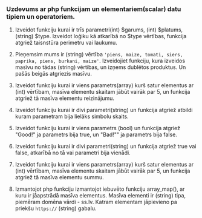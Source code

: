 ### Uzdevums ar php funkcijam un elementariem(scalar) datu tipiem un operatoriem.

1. Izveidot funkciju kurai ir trīs parametri(int) $garums, (int) $platums, (string) $type.
   Izveidot loģiku kā atkarībā no $type vērtības, funkcija atgriež taisnstūra perimetru vai laukumu.

2. Pieņemsim mums ir (string) vērtība `'piens, maize, tomati, siers, paprika, piens, burkani, maize'`.
   Izveidojiet funkciju, kura izveidos masīvu no tādas (string) vērtibas, un izņems dublētos produktus.
   Un pašās beigās atgriezis masīvu.

3. Izveidot funkciju kurai ir viens parametrs(array) kurš satur elementus ar (int) vērtībam, masīva elementu skaitam jābūt vairāk par 5, un funkcija atgriež tā masīva      elementu reizinājumu.

4. Izveidot funkciju kurai ir divi parametri(string) un funkcija atgriež atbildi kuram parametram bija lielāks simbolu skaits.

5. Izveidot funkciju kurai ir viens parametrs (bool) un funkcija atgriež "Good!" ja parametrs bija true, un "Bad!"" ja parametrs bija false.

6. Izveidot funkciju kurai ir divi parametri(string) un funkcija atgriež true vai false, atkarībā no tā vai parametri bija vienādi.

7. Izveidot funkciju kurai ir viens parametrs(array) kurš satur elementus ar (int) vērtībam, masīva elementu skaitam jābūt vairāk par 5, un funkcija atgriež tā masīva elementu summu.

8. Izmantojot php funkciju izmantojot iebuvēto funkciju array_map(), ar kuru ir jāapstrādā masīva elementus. Masīva elementi ir (string) tipa, piemēram domēna vārdi - ss.lv.
   Katram elementam jāpievieno pa priekšu `https://` (string) gabalu.